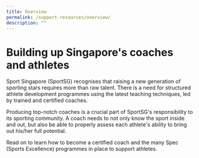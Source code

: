 ```yaml
---
title: Overview
permalink: /support-resources/overview/
description: ""
---
```



# **Building up Singapore's coaches and athletes**

Sport Singapore (SportSG) recognises that raising a new generation of sporting stars requires more than raw talent. There is a need for structured athlete development programmes using the latest teaching techniques, led by trained and certified coaches. 

Producing top-notch coaches is a crucial part of SportSG's responsibility to its sporting community. A coach needs to not only know the sport inside and out, but also be able to properly assess each athlete's ability to bring out his/her full potential.

Read on to learn how to become a certified coach and the many Spec (Sports Excellence) programmes in place to support athletes.